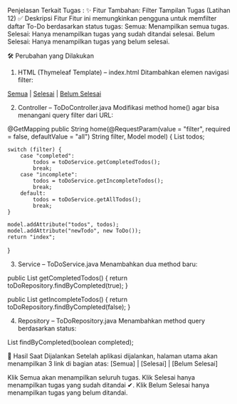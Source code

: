 Penjelasan Terkait Tugas : 
✨ Fitur Tambahan: Filter Tampilan Tugas (Latihan 12)
✅ Deskripsi Fitur
Fitur ini memungkinkan pengguna untuk memfilter daftar To-Do berdasarkan status tugas:
Semua: Menampilkan semua tugas.
Selesai: Hanya menampilkan tugas yang sudah ditandai selesai.
Belum Selesai: Hanya menampilkan tugas yang belum selesai.

🛠️ Perubahan yang Dilakukan
1. HTML (Thymeleaf Template) – index.html
Ditambahkan elemen navigasi filter:

<div>
    <a href="/" th:href="@{/?filter=all}">Semua</a> |
    <a href="/" th:href="@{/?filter=completed}">Selesai</a> |
    <a href="/" th:href="@{/?filter=incomplete}">Belum Selesai</a>
</div>

2. Controller – ToDoController.java
Modifikasi method home() agar bisa menangani query filter dari URL:

@GetMapping
public String home(@RequestParam(value = "filter", required = false, defaultValue = "all") String filter, Model model) {
    List<ToDo> todos;

    switch (filter) {
        case "completed":
            todos = toDoService.getCompletedTodos();
            break;
        case "incomplete":
            todos = toDoService.getIncompleteTodos();
            break;
        default:
            todos = toDoService.getAllTodos();
            break;
    }

    model.addAttribute("todos", todos);
    model.addAttribute("newTodo", new ToDo());
    return "index";
}

3. Service – ToDoService.java
Menambahkan dua method baru:

public List<ToDo> getCompletedTodos() {
    return toDoRepository.findByCompleted(true);
}

public List<ToDo> getIncompleteTodos() {
    return toDoRepository.findByCompleted(false);
}

4. Repository – ToDoRepository.java
Menambahkan method query berdasarkan status:

List<ToDo> findByCompleted(boolean completed);

🧪 Hasil Saat Dijalankan
Setelah aplikasi dijalankan, halaman utama akan menampilkan 3 link di bagian atas:
[Semua] | [Selesai] | [Belum Selesai]

Klik Semua akan menampilkan seluruh tugas.
Klik Selesai hanya menampilkan tugas yang sudah ditandai ✔.
Klik Belum Selesai hanya menampilkan tugas yang belum ditandai.
